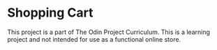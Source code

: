 # Shopping Cart
This project is a part of The Odin Project Curriculum. This is a learning project and not intended for use as a functional online store.